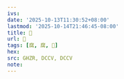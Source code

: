 ```yaml
---
ivs:
date: '2025-10-13T11:30:52+08:00'
lastmod: '2025-10-14T21:46:45-08:00'
title: 󰧛
url: 󰧛
tags: [腐, 腐, 𦟟]
hex: 
src: GHZR, DCCV, DCCV
note:
---
```

